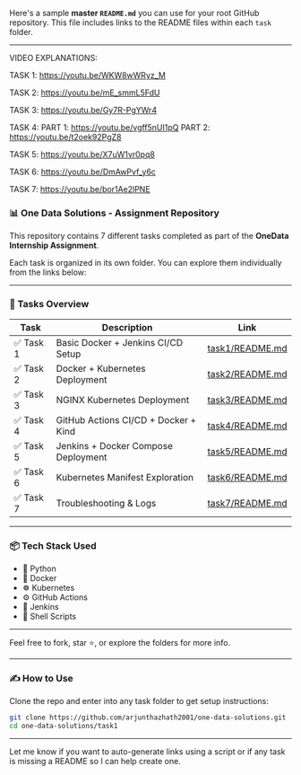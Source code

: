 Here's a sample **master `README.md`** you can use for your root GitHub repository. This file includes links to the README files within each `task` folder.

---


VIDEO EXPLANATIONS:


TASK 1:
https://youtu.be/WKW8wWRyz_M

TASK 2:
https://youtu.be/mE_smmL5FdU

TASK 3:
https://youtu.be/Gy7R-PgYWr4

TASK 4:
PART 1: https://youtu.be/vgff5nUI1pQ
PART 2: https://youtu.be/t2oek92PgZ8

TASK 5: 
https://youtu.be/X7uW1vr0pq8

TASK 6:
https://youtu.be/DmAwPvf_y6c

TASK 7:
https://youtu.be/bor1Ae2lPNE


### 📊 One Data Solutions - Assignment Repository

This repository contains 7 different tasks completed as part of the **OneData Internship Assignment**.

Each task is organized in its own folder. You can explore them individually from the links below:

---

### 📁 Tasks Overview

| Task     | Description                          | Link                               |
| -------- | ------------------------------------ | ---------------------------------- |
| ✅ Task 1 | Basic Docker + Jenkins CI/CD Setup   | [task1/README.md](task1/README.md) |
| ✅ Task 2 | Docker + Kubernetes Deployment       | [task2/README.md](task2/README.md) |
| ✅ Task 3 | NGINX Kubernetes Deployment          | [task3/README.md](task3/README.md) |
| ✅ Task 4 | GitHub Actions CI/CD + Docker + Kind | [task4/README.md](task4/README.md) |
| ✅ Task 5 | Jenkins + Docker Compose Deployment  | [task5/README.md](task5/README.md) |
| ✅ Task 6 | Kubernetes Manifest Exploration      | [task6/README.md](task6/README.md) |
| ✅ Task 7 | Troubleshooting & Logs               | [task7/README.md](task7/README.md) |

---

### 📦 Tech Stack Used

* 🐍 Python
* 🐳 Docker
* ☸️ Kubernetes
* ⚙️ GitHub Actions
* 🧪 Jenkins
* 📜 Shell Scripts

---

Feel free to fork, star ⭐, or explore the folders for more info.

---

### ✍️ How to Use

Clone the repo and enter into any task folder to get setup instructions:

```bash
git clone https://github.com/arjunthazhath2001/one-data-solutions.git
cd one-data-solutions/task1
```

---

Let me know if you want to auto-generate links using a script or if any task is missing a README so I can help create one.
